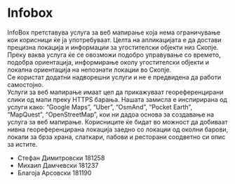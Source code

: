# Infobox

InfoBox претставува услуга за веб мапирање која нема
ограничување кои корисници ќе ја употребуваат. Целта на апликацијата е да
достави прецизна локација и информации за угостителски објекти низ Скопје.
Преку ваква услуга ќе се овозможи подобро управување со времето, подобра
ориентација, информирање околу угостителски објекти и локална ориентација на непознати
локации во Скопје.<br>
Се користат додатни надворешни услуги и не е
предвидена да работи самостојно.<br>
Услуги за веб мапирање имаат цел да прикажуваат геореференцирани
слики од мапи преку HTTPS барања. Нашата замисла е инспирирана од услуги
како: “Google Maps”, “Uber”, “OsmAnd”, “Pocket Earth”, “MapQuest”,
“OpenStreetMap”, кои ни дадоа основа за создавање на услуга за веб
мапирање. Корисниците ќе бидат во можност да добиваат нивна
геореференцирана локација заедно со локации од околни барови, локали за
брза храна, слаткари, пабови и ресторани соодветно си опис за истите.

- Стефан Димитровски 181258 <br>
- Михаил Дамчевски 181237 <br>
- Благоја Арсовски 181190 <br>

